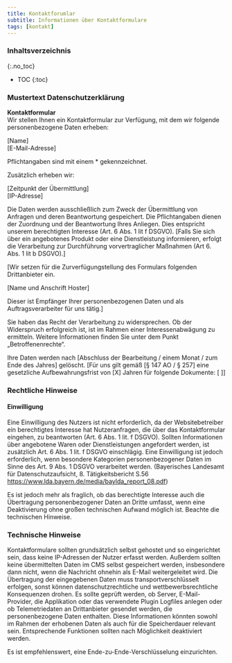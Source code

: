 ```yaml
---
title: Kontaktforumlar
subtitle: Informationen über Kontaktformulare
tags: [kontakt]
---
```

### Inhaltsverzeichnis
{:.no_toc}
* TOC
{:toc}

### Mustertext Datenschutzerklärung
**Kontaktformular**  
Wir stellen Ihnen ein Kontaktformular zur Verfügung, mit dem wir folgende personenbezogene Daten erheben:

[Name]  
[E-Mail-Adresse]

Pflichtangaben sind mit einem * gekennzeichnet.

Zusätzlich erheben wir:

[Zeitpunkt der Übermittlung]  
[IP-Adresse]

Die Daten werden ausschließlich zum Zweck der Übermittlung von Anfragen und deren Beantwortung gespeichert. Die Pflichtangaben dienen der Zuordnung und der Beantwortung Ihres Anliegen. Dies entspricht unserem berechtigten Interesse (Art. 6 Abs. 1 lit f DSGVO). [Falls Sie sich über ein angebotenes Produkt oder eine Dienstleistung informieren, erfolgt die Verarbeitung zur Durchführung vorvertraglicher Maßnahmen (Art 6. Abs. 1 lit b DSGVO).]

[Wir setzen für die Zurverfügungstellung des Formulars folgenden Drittanbieter ein.

[Name und Anschrift Hoster]

Dieser ist Empfänger Ihrer personenbezogenen Daten und als Auftragsverarbeiter für uns tätig.]

Sie haben das Recht der Verarbeitung zu widersprechen. Ob der Widerspruch erfolgreich ist, ist im Rahmen einer Interessenabwägung zu ermitteln. Weitere Informationen finden Sie unter dem Punkt „Betroffenenrechte“.

Ihre Daten werden nach [Abschluss der Bearbeitung / einem Monat / zum Ende des Jahres] gelöscht. [Für uns gilt gemäß [§ 147 AO / § 257] eine gesetzliche Aufbewahrungsfrist von [X] Jahren für folgende Dokumente: [ ]]

### Rechtliche Hinweise
#### Einwilligung
Eine Einwilligung des Nutzers ist nicht erforderlich, da der Websitebetreiber ein berechtigtes Interesse hat Nutzeranfragen, die über das Kontaktformular eingehen, zu beantworten (Art. 6 Abs. 1 lit. f DSGVO). Sollten Informationen über angebotene Waren oder Dienstleistungen angefordert werden, ist zusätzlich Art. 6 Abs. 1 lit. f DSGVO einschlägig. Eine Einwilligung ist jedoch erforderlich, wenn besondere Kategorien personenbezogener Daten im Sinne des Art. 9 Abs. 1 DSGVO verarbeitet werden. (Bayerisches Landesamt für Datenschutzaufsicht, 8. Tätigkeitsbericht S.56 https://www.lda.bayern.de/media/baylda_report_08.pdf)

Es ist jedoch mehr als fraglich, ob das berechtigte Interesse auch die Übertragung personenbezogener Daten an Dritte umfasst, wenn eine Deaktivierung ohne großen technischen Aufwand möglich ist. Beachte die technischen Hinweise.

### Technische Hinweise
Kontaktformulare sollten grundsätzlich selbst gehostet und so eingerichtet sein, dass keine IP-Adressen der Nutzer erfasst werden. Außerdem sollten keine übermittelten Daten im CMS selbst gespeichert werden, insbesondere dann nicht, wenn die Nachricht ohnehin als E-Mail weitergeleitet wird. Die Übertragung der eingegebenen Daten muss transportverschlüsselt erfolgen, sonst können datenschutzrechtliche und wettbewerbsrechtliche Konsequenzen drohen. Es sollte geprüft werden, ob Server, E-Mail-Provider, die Applikation oder das verwendete Plugin Logfiles anlegen oder ob Telemetriedaten an Drittanbieter gesendet werden, die personenbezogene Daten enthalten. Diese Informationen könnten sowohl im Rahmen der erhobenen Daten als auch für die Speicherdauer relevant sein. Entsprechende Funktionen sollten nach Möglichkeit deaktiviert werden.

Es ist empfehlenswert, eine Ende-zu-Ende-Verschlüsselung einzurichten.